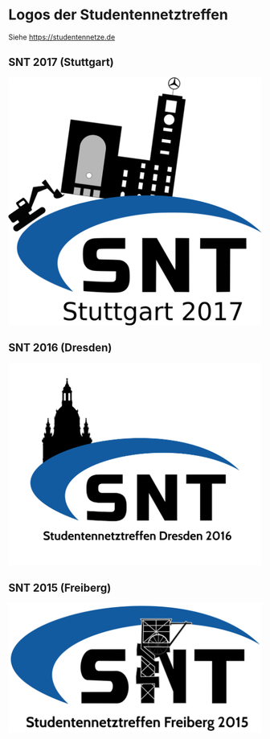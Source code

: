 # Logos der Studentennetztreffen

Siehe https://studentennetze.de

## SNT 2017 (Stuttgart)

![SNT 2017](snt_2017_stuttgart.png)

## SNT 2016 (Dresden)

![SNT 2016](snt_2016_dresden.png)

## SNT 2015 (Freiberg)

![SNT 2015](snt_2015_freiberg.png)
